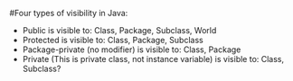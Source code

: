 #Four types of visibility in Java:

- Public is visible to: Class, Package, Subclass, World
- Protected is visible to: Class, Package, Subclass
- Package-private (no modifier) is visible to: Class, Package
- Private (This is private class, not instance variable) is visible to: Class, Subclass?